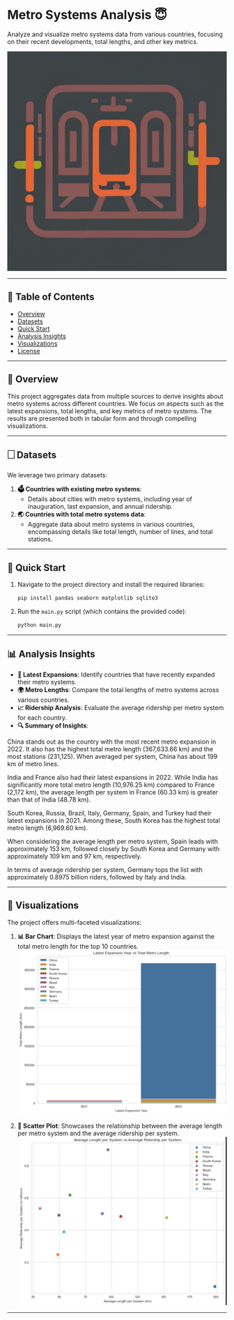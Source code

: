 # Metro Systems Analysis   😇

Analyze and visualize metro systems data from various countries, focusing on their recent developments, total lengths, and other key metrics.

![ideogram (1)](MET_IMAG/ideogram_1.jpeg)

---

## 📌 Table of Contents

- [Overview](#overview)
- [Datasets](#datasets)
- [Quick Start](#quick-start)
- [Analysis Insights](#analysis-insights)
- [Visualizations](#visualizations)
- [License](#license)

---

## 🎯 Overview

This project aggregates data from multiple sources to derive insights about metro systems across different countries. We focus on aspects such as the latest expansions, total lengths, and key metrics of metro systems. The results are presented both in tabular form and through compelling visualizations.

---

## 🗌 Datasets

We leverage two primary datasets:

1. **🗳 Countries with existing metro systems**:
    - Details about cities with metro systems, including year of inauguration, last expansion, and annual ridership.
2. **🌏 Countries with total metro systems data**:
    - Aggregate data about metro systems in various countries, encompassing details like total length, number of lines, and total stations.

---

## 🚀 Quick Start

1. Navigate to the project directory and install the required libraries:
   ```bash
   pip install pandas seaborn matplotlib sqlite3
   ```
2. Run the `main.py` script (which contains the provided code):
   ```bash
   python main.py
   ```

---

## 📊 Analysis Insights

- **🔄 Latest Expansions**: Identify countries that have recently expanded their metro systems.
- **🌍 Metro Lengths**: Compare the total lengths of metro systems across various countries.
- **📈 Ridership Analysis**: Evaluate the average ridership per metro system for each country.
- **🔍 Summary of Insights**:

China stands out as the country with the most recent metro expansion in 2022. It also has the highest total metro length (367,633.66 km) and the most stations (231,125). When averaged per system, China has about 199 km of metro lines.

India and France also had their latest expansions in 2022. While India has significantly more total metro length (10,976.25 km) compared to France (2,172 km), the average length per system in France (60.33 km) is greater than that of India (48.78 km).

South Korea, Russia, Brazil, Italy, Germany, Spain, and Turkey had their latest expansions in 2021. Among these, South Korea has the highest total metro length (6,969.60 km).

When considering the average length per metro system, Spain leads with approximately 153 km, followed closely by South Korea and Germany with approximately 109 km and 97 km, respectively.

In terms of average ridership per system, Germany tops the list with approximately 0.8975 billion riders, followed by Italy and India.

---

## 🎨 Visualizations

The project offers multi-faceted visualizations:

1. **📊 Bar Chart**: Displays the latest year of metro expansion against the total metro length for the top 10 countries.
   ![image](MET_IMAG/Bar.png)
   
2. **🔹 Scatter Plot**: Showcases the relationship between the average length per metro system and the average ridership per system.
   ![image](MET_IMAG/Scatter.png)

---

